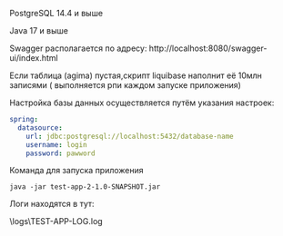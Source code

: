 PostgreSQL 14.4 и выше

Java 17 и выше

Swagger располагается по адресу:
http://localhost:8080/swagger-ui/index.html

Если таблица (agima) пустая,скрипт liquibase наполнит её 10млн записями ( выполняется рпи каждом запуске приложения)

Настройка базы данных осуществляется путём указания настроек:

````yaml
spring:
  datasource:
    url: jdbc:postgresql://localhost:5432/database-name
    username: login
    password: pawword
````

Команда для запуска приложения

````shell
java -jar test-app-2-1.0-SNAPSHOT.jar
````

Логи находятся в тут:

\logs\TEST-APP-LOG.log